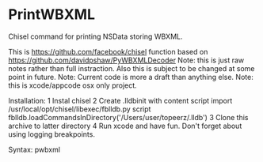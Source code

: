 # PrintWBXML
Chisel command for printing NSData storing WBXML.

This is https://github.com/facebook/chisel function based on https://github.com/davidpshaw/PyWBXMLDecoder
Note: this is just raw notes rather than full instraction. Also this is subject to be changed at some point in future.
Note: Current code is more a draft than anything else.
Note: this is xcode/appcode osx only project.

Installation:
1 Instal chisel
2 Create .lldbinit with content
  script import /usr/local/opt/chisel/libexec/fblldb.py
  script fblldb.loadCommandsInDirectory('/Users/user/topeerz/.lldb')
3 Clone this archive to latter directory
4 Run xcode and have fun. Don't forget about using logging breakpoints.

Syntax:
pwbxml <NSData variable>
